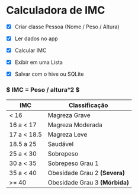 # Calculadora de IMC



- [x] Criar classe Pessoa (Nome / Peso / Altura)

- [x] Ler dados no app

- [x] Calcular IMC

- [x] Exibir em uma Lista

- [x] Salvar com o hive ou SQLite

      
###  $ IMC = Peso / altura^2 $

| IMC | Classificação |
| ------------- | ------------- |
| < 16 |  Magreza Grave |
| 16 a < 17 | Magreza  Moderada|
| 17 a < 18.5 | Magreza Leve |
| 18.5 a 25   | Saudável |
| 25 a < 30  | Sobrepeso |
| 30 a < 35  | Sobrepeso Grau 1 |
| 35 a < 40  | Obesidade Grau 2 **(Severa)** |
|  >= 40 | Obesidade Grau 3 **(Mórbida)**  |





